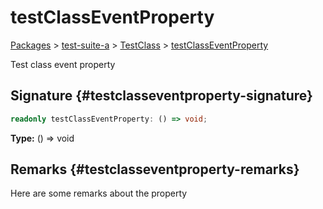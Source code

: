 # testClassEventProperty

[Packages](/) &gt; [test-suite-a](/test-suite-a/) &gt; [TestClass](/test-suite-a/testclass-class/) &gt; [testClassEventProperty](/test-suite-a/testclass-class/testclasseventproperty-property)

Test class event property

## Signature {#testclasseventproperty-signature}

```typescript
readonly testClassEventProperty: () => void;
```

**Type:** () =&gt; void

## Remarks {#testclasseventproperty-remarks}

Here are some remarks about the property
